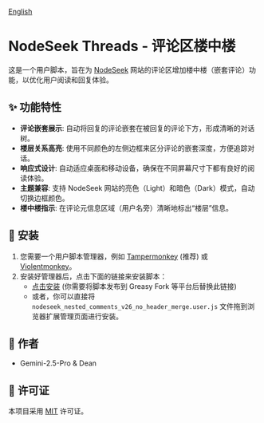 [English](./README.md)

# NodeSeek Threads - 评论区楼中楼

这是一个用户脚本，旨在为 [NodeSeek](https://www.nodeseek.com/) 网站的评论区增加楼中楼（嵌套评论）功能，以优化用户阅读和回复体验。

## ✨ 功能特性

- **评论嵌套展示**: 自动将回复的评论嵌套在被回复的评论下方，形成清晰的对话树。
- **楼层关系高亮**: 使用不同颜色的左侧边框来区分评论的嵌套深度，方便追踪对话。
- **响应式设计**: 自动适应桌面和移动设备，确保在不同屏幕尺寸下都有良好的阅读体验。
- **主题兼容**: 支持 NodeSeek 网站的亮色（Light）和暗色（Dark）模式，自动切换边框颜色。
- **楼中楼指示**: 在评论元信息区域（用户名旁）清晰地标出“楼层”信息。

## 🚀 安装

1.  您需要一个用户脚本管理器，例如 [Tampermonkey](https://www.tampermonkey.net/) (推荐) 或 [Violentmonkey](https://violentmonkey.github.io/)。
2.  安装好管理器后，点击下面的链接来安装脚本：
    - [点击安装](https://greasyfork.org/zh-CN/scripts/your-script-id) (你需要将脚本发布到 Greasy Fork 等平台后替换此链接)
    - 或者，你可以直接将 `nodeseek_nested_comments_v26_no_header_merge.user.js` 文件拖到浏览器扩展管理页面进行安装。

## 📝 作者

- Gemini-2.5-Pro & Dean

## 📄 许可证

本项目采用 [MIT](./LICENSE) 许可证。